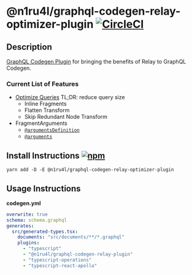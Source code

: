 # @n1ru4l/graphql-codegen-relay-optimizer-plugin [![CircleCI](https://circleci.com/gh/n1ru4l/graphql-codegen-relay-plugins/tree/master.svg?style=svg)](https://circleci.com/gh/n1ru4l/graphql-codegen-relay-plugins/tree/master)

## Description

[GraphQL Codegen Plugin](https://github.com/dotansimha/graphql-code-generator) for bringing the benefits of Relay to GraphQL Codegen.

### Current List of Features

- [Optimize Queries](https://relay.dev/docs/en/compiler-architecture#transforms) TL;DR: reduce query size
  - Inline Fragments
  - Flatten Transform
  - Skip Redundant Node Transform
- FragmentArguments
  - [`@argumentsDefinition`](https://relay.dev/docs/en/graphql-in-relay#argumentdefinitions)
  - [`@arguments`](https://relay.dev/docs/en/graphql-in-relay#arguments)

## Install Instructions [![npm](https://img.shields.io/npm/dm/@n1ru4l/graphql-codegen-relay-optimizer-plugin.svg)](https://www.npmjs.com/package/@n1ru4l/graphql-codegen-relay-optimizer-plugin)

`yarn add -D -E @n1ru4l/graphql-codegen-relay-optimizer-plugin`

## Usage Instructions

**codegen.yml**

```yaml
overwrite: true
schema: schema.graphql
generates:
  src/generated-types.tsx:
    documents: "src/documents/**/*.graphql"
    plugins:
      - "typescript"
      - "@n1ru4l/graphql-codegen-relay-plugin"
      - "typescript-operations"
      - "typescript-react-apollo"
```
